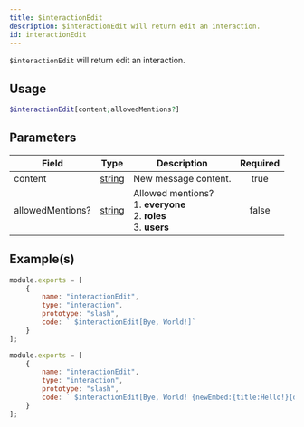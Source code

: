 ```yaml
---
title: $interactionEdit
description: $interactionEdit will return edit an interaction.
id: interactionEdit
---
```


`$interactionEdit` will return edit an interaction.

## Usage

```php
$interactionEdit[content;allowedMentions?]
```

## Parameters

| Field            | Type                                                                                              | Description                                                                      | Required |
| ---------------- | ------------------------------------------------------------------------------------------------- | -------------------------------------------------------------------------------- | :------: |
| content          | [string](https://developer.mozilla.org/en-US/docs/Web/JavaScript/Reference/Global_Objects/String) | New message content.                                                             |   true   |
| allowedMentions? | [string](https://developer.mozilla.org/en-US/docs/Web/JavaScript/Reference/Global_Objects/String) | Allowed mentions? <br /> 1. **everyone** <br /> 2. **roles** <br /> 3. **users** |  false   |

## Example(s)

```javascript
module.exports = [
    {
        name: "interactionEdit",
        type: "interaction",
        prototype: "slash",
        code: ` $interactionEdit[Bye, World!]`
    }
];
```

```javascript
module.exports = [
    {
        name: "interactionEdit",
        type: "interaction",
        prototype: "slash",
        code: ` $interactionEdit[Bye, World! {newEmbed:{title:Hello!}{description:This is an embed!}}]`
    }
];
```
